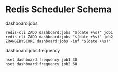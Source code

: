 # Redis Scheduler Schema

dashboard:jobs

    redis-cli ZADD dashboard:jobs "$(date +%s)" job1
    redis-cli ZADD dashboard:jobs "$(date +%s)" job2
    ZRANGEBYSCORE dashboard:jobs -inf "$(date +%s)"


dashboard:jobs:frequency

    hset dashboard:frequency job1 30
    hset dashboard:frequency job2 60